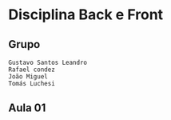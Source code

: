 # Disciplina Back e Front

## Grupo
    Gustavo Santos Leandro
    Rafael condez
    João Miguel
    Tomás Luchesi

## Aula 01
